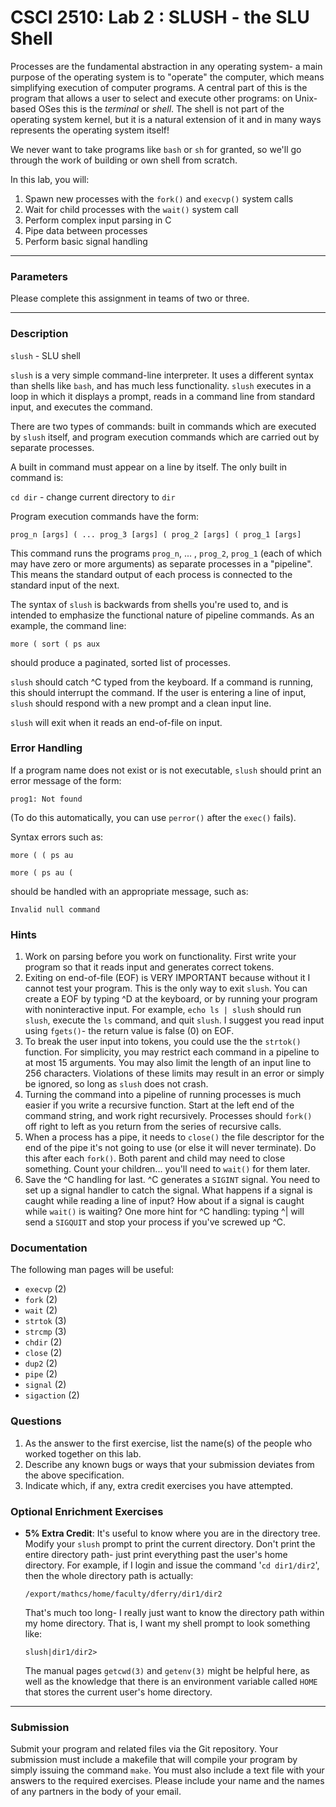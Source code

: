 # CSCI 2510: Lab 2 : SLUSH - the SLU Shell 

Processes are the fundamental abstraction in any operating system-
a main purpose of the operating system is to "operate" the computer,
which means simplifying execution of
computer programs. A central part of this is the program that
allows a user to select and execute other programs: on Unix-based OSes
this is the *terminal* or *shell*. The shell is not part of the
operating system kernel, but it is a natural extension of it and in many
ways represents the operating system itself!

We never want to take programs like `bash` or `sh` for granted, so
we\'ll go through the work of building or own shell from scratch.

In this lab, you will:

1.  Spawn new processes with the `fork()` and `execvp()` system calls
2.  Wait for child processes with the `wait()` system call
3.  Perform complex input parsing in C
4.  Pipe data between processes
5.  Perform basic signal handling

------------------------------------------------------------------------

### Parameters

Please complete this assignment in teams of two or three.

------------------------------------------------------------------------

### Description

`slush` - SLU shell

`slush` is a very simple command-line interpreter. It uses a different
syntax than shells like `bash`, and has much less functionality. `slush`
executes in a loop in which it displays a prompt, reads in a command
line from standard input, and executes the command.

There are two types of commands: built in commands which are executed by
`slush` itself, and program execution commands which are carried out by
separate processes.

A built in command must appear on a line by itself. The only built in
command is:

`cd dir` - change current directory to `dir`

Program execution commands have the form:

`prog_n [args] ( ... prog_3 [args] ( prog_2 [args] ( prog_1 [args]`

This command runs the programs `prog_n`, \... , `prog_2`, `prog_1` (each
of which may have zero or more arguments) as separate processes in a
\"pipeline\". This means the standard output of each process is
connected to the standard input of the next.

The syntax of `slush` is backwards from shells you\'re used to, and is
intended to emphasize the functional nature of pipeline commands. As an
example, the command line:

`more ( sort ( ps aux `

should produce a paginated, sorted list of processes.

`slush` should catch \^C typed from the keyboard. If a command is
running, this should interrupt the command. If the user is entering a
line of input, `slush` should respond with a new prompt and a clean
input line.

`slush` will exit when it reads an end-of-file on input.

### Error Handling

If a program name does not exist or is not executable, `slush` should
print an error message of the form:

`prog1: Not found`

(To do this automatically, you can use `perror()` after the `exec()`
fails).

Syntax errors such as:

`more ( ( ps au`

`more ( ps au (`

should be handled with an appropriate message, such as:

`Invalid null command`

### Hints

1.  Work on parsing before you work on functionality. First write your
    program so that it reads input and generates correct tokens.
2.  Exiting on end-of-file (EOF) is VERY IMPORTANT because without it I
    cannot test your program. This is the only way to exit `slush`. You
    can create a EOF by typing \^D at the keyboard, or by running your
    program with noninteractive input. For example, `echo ls | slush`
    should run `slush`, execute the `ls` command, and quit `slush`. I
    suggest you read input using `fgets()`- the return value is
    false (0) on EOF.
3.  To break the user input into tokens, you could use the the
    `strtok()` function. For simplicity, you may restrict each command
    in a pipeline to at most 15 arguments. You may also limit the length
    of an input line to 256 characters. Violations of these limits may
    result in an error or simply be ignored, so long as `slush` does not
    crash.
4.  Turning the command into a pipeline of running processes is much
    easier if you write a recursive function. Start at the left end of
    the command string, and work right recursively. Processes should
    `fork()` off right to left as you return from the series of
    recursive calls.
5.  When a process has a pipe, it needs to `close()` the file descriptor
    for the end of the pipe it\'s not going to use (or else it will
    never terminate). Do this after each `fork()`. Both parent and child
    may need to close something. Count your children\... you\'ll need to
    `wait()` for them later.
6.  Save the \^C handling for last. \^C generates a `SIGINT` signal. You
    need to set up a signal handler to catch the signal. What happens if
    a signal is caught while reading a line of input? How about if a
    signal is caught while `wait()` is waiting? One more hint for \^C
    handling: typing \^\| will send a `SIGQUIT` and stop your process if
    you\'ve screwed up \^C.

### Documentation

The following man pages will be useful:

-   `execvp` (2)
-   `fork` (2)
-   `wait` (2)
-   `strtok` (3)
-   `strcmp` (3)
-   `chdir` (2)
-   `close` (2)
-   `dup2` (2)
-   `pipe` (2)
-   `signal` (2)
-   `sigaction` (2)

### Questions

1.  As the answer to the first exercise, list the name(s) of the people
    who worked together on this lab.
2.  Describe any known bugs or ways that your submission deviates from
    the above specification.
3.  Indicate which, if any, extra credit exercises you have attempted.

### Optional Enrichment Exercises

-   **5% Extra Credit**: It\'s useful to know where you are in the
    directory tree. Modify your `slush` prompt to print the current
    directory. Don\'t print the entire directory path- just print
    everything past the user\'s home directory. For example, if I login
    and issue the command \'`cd dir1/dir2`\', then the whole directory
    path is actually:

    `/export/mathcs/home/faculty/dferry/dir1/dir2`

    That\'s much too long- I really just want to know the directory path
    within my home directory. That is, I want my shell prompt to look
    something like:

    `slush|dir1/dir2>`

    The manual pages `getcwd(3)` and `getenv(3)` might be helpful here,
    as well as the knowledge that there is an environment variable
    called `HOME` that stores the current user\'s home directory.

------------------------------------------------------------------------

### Submission

Submit your program and related files via the Git repository. Your
submission must include a makefile that will compile your program by
simply issuing the command `make`. You must also include a text file
with your answers to the required exercises. Please include your name
and the names of any partners in the body of your email.
